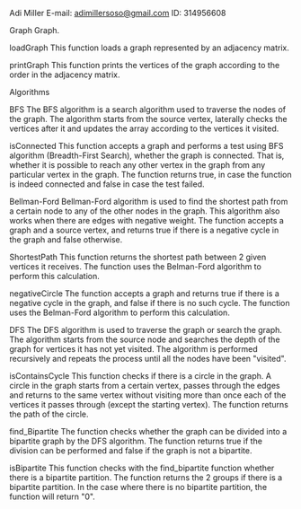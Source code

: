 Adi Miller
E-mail: adimillersoso@gmail.com
ID: 314956608

Graph
Graph.

loadGraph
This function loads a graph represented by an adjacency matrix.

printGraph
This function prints the vertices of the graph according to the order in the adjacency matrix.


Algorithms

BFS
The BFS algorithm is a search algorithm used to traverse the nodes of the graph. 
The algorithm starts from the source vertex, laterally checks the vertices after it and updates the array according to the vertices it visited.

isConnected
This function accepts a graph and performs a test using BFS algorithm (Breadth-First Search), whether the graph is connected.
That is, whether it is possible to reach any other vertex in the graph from any particular vertex in the graph.
The function returns true, in case the function is indeed connected and false in case the test failed.

Bellman-Ford
Bellman-Ford algorithm is used to find the shortest path from a certain node to any of the other nodes in the graph.
This algorithm also works when there are edges with negative weight.
The function accepts a graph and a source vertex, and returns true if there is a negative cycle in the graph and false otherwise.

ShortestPath
This function returns the shortest path between 2 given vertices it receives.
The function uses the Belman-Ford algorithm to perform this calculation.

negativeCircle
The function accepts a graph and returns true if there is a negative cycle in the graph, and false if there is no such cycle.
The function uses the Belman-Ford algorithm to perform this calculation.

DFS
The DFS algorithm is used to traverse the graph or search the graph. 
The algorithm starts from the source node and searches the depth of the graph for vertices it has not yet visited.
The algorithm is performed recursively and repeats the process until all the nodes have been "visited".

isContainsCycle
This function checks if there is a circle in the graph.
A circle in the graph starts from a certain vertex, passes through the edges and returns to the same vertex without visiting more than once each of the vertices it passes through (except the starting vertex).
The function returns the path of the circle.

find_Bipartite
The function checks whether the graph can be divided into a bipartite graph by the DFS algorithm.
The function returns true if the division can be performed and false if the graph is not a bipartite.

isBipartite
This function checks with the find_bipartite function whether there is a bipartite partition. 
The function returns the 2 groups if there is a bipartite partition. 
In the case where there is no bipartite partition, the function will return "0".


